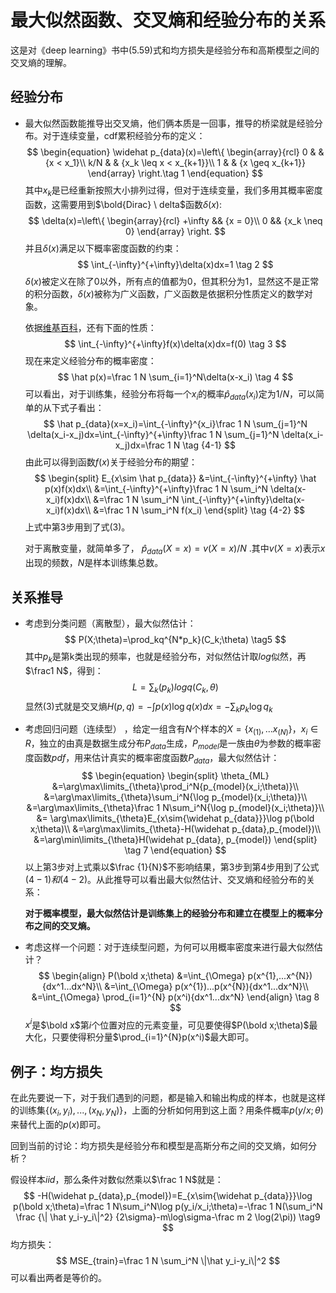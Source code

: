 # 最大似然函数、交叉熵和经验分布的关系

这是对《deep learning》书中(5.59)式和均方损失是经验分布和高斯模型之间的交叉熵的理解。

## 经验分布

* 最大似然函数能推导出交叉熵，他们俩本质是一回事，推导的桥梁就是经验分布。对于连续变量，cdf累积经验分布的定义：
  $$
  \begin{equation}
  \widehat p_{data}(x)=\left\{
  \begin{array}{rcl}
  0 & & {x < x_1}\\
  k/N & & {x_k \leq x < x_{k+1}}\\
  1 & & {x \geq x_{k+1}}
  \end{array} \right.\tag 1
  \end{equation}
  $$
  其中$x_k$是已经重新按照大小排列过得，但对于连续变量，我们多用其概率密度函数，这需要用到$\bold{Dirac} \ delta$函数$\delta(x)$:
  $$
  \delta(x)=\left\{
  \begin{array}{rcl}
  +\infty && {x = 0}\\
  0 && {x_k \neq 0}
  \end{array} \right.
  $$
  并且$\delta(x)$满足以下概率密度函数的约束：
  $$
  \int_{-\infty}^{+\infty}\delta(x)dx=1  \tag 2
  $$
  $\delta(x)$被定义在除了0以外，所有点的值都为0，但其积分为1，显然这不是正常的积分函数，$\delta(x)$被称为广义函数，广义函数是依据积分性质定义的数学对象。

  依据[维基百科](https://en.wikipedia.org/wiki/Dirac_delta_function)，还有下面的性质：
  $$
  \int_{-\infty}^{+\infty}f(x)\delta(x)dx=f(0)  \tag 3
  $$
  现在来定义经验分布的概率密度：
  $$
  \hat p(x)=\frac 1 N \sum_{i=1}^N\delta(x-x_i)  \tag 4
  $$
  可以看出，对于训练集，经验分布将每一个$x_i$的概率$\hat p_{data}(x_i)$定为$1/N$，可以简单的从下式子看出：
  $$
  \hat p_{data}(x=x_i)=\int_{-\infty}^{x_i}\frac 1 N \sum_{j=1}^N \delta(x_i-x_j)dx=\int_{-\infty}^{+\infty}\frac 1 N \sum_{j=1}^N \delta(x_i-x_j)dx=\frac 1 N \tag {4-1}
  $$
  由此可以得到函数$f(x)​$关于经验分布的期望：
  $$
  \begin{split}
  E_{x\sim \hat p_{data}}
  &=\int_{-\infty}^{+\infty} \hat p(x)f(x)dx\\
  &=\int_{-\infty}^{+\infty}\frac 1 N \sum_i^N \delta(x-x_i)f(x)dx\\
  &=\frac 1 N \sum_i^N \int_{-\infty}^{+\infty}\delta(x-x_i)f(x)dx\\
  &=\frac 1 N \sum_i^N f(x_i)
  \end{split} \tag {4-2}
  $$
  上式中第3步用到了式$(3)$。

  对于离散变量，就简单多了， $\hat p_{data}(X=x)=v(X=x)/N$ .其中$v(X=x)$表示$x$出现的频数，$N$是样本训练集总数。

## 关系推导

- 考虑到分类问题（离散型），最大似然估计：
  $$
  P(X;\theta)=\prod_kq^{N*p_k}(C_k;\theta) \tag5
  $$
  其中$p_k​$是第k类出现的频率，也就是经验分布，对似然估计取$log​$似然，再$\frac1 N​$，得到：
  $$
  L=\sum_k(p_k)logq(C_k,\theta) \tag {6}
  $$
  显然$(3)​$式就是交叉熵$H(p,q) = -\int{p(x)}\log{q(x)} dx=-\sum_k{p_k}{\log q_k}​$

* 考虑回归问题（连续型） ，给定一组含有$N​$个样本的$X=\{x_{(1)},...x_{(N)}\}​$，$x_i\in R​$，独立的由真是数据生成分布$P_{data}​$生成，$P_{model}​$是一族由$\theta​$为参数的概率密度函数$pdf​$，用来估计真实的概率密度函数$P_{data}​$，最大似然估计：
  $$
  \begin{equation}
  \begin{split}
  \theta_{ML}
  &=\arg\max\limits_{\theta}\prod_i^N{p_{model}(x_i;\theta)}\\
  &=\arg\max\limits_{\theta}\sum_i^N{\log p_{model}(x_i;\theta)}\\
  &=\arg\max\limits_{\theta}\frac 1 N\sum_i^N{\log p_{model}(x_i;\theta)}\\
  &= \arg\max\limits_{\theta}E_{x\sim{\widehat p_{data}}}\log p(\bold x;\theta)\\
  &=\arg\max\limits_{\theta}-H(\widehat p_{data},p_{model})\\
  &=\arg\min\limits_{\theta}H(\widehat p_{data}, p_{model})
  \end{split} \tag 7
  \end{equation}
  $$
  以上第3步对上式乘以$\frac {1}{N}$不影响结果，第3步到第4步用到了公式$(4-1)和(4-2)$。从此推导可以看出最大似然估计、交叉熵和经验分布的关系：

  **对于概率模型，最大似然估计是训练集上的经验分布和建立在模型上的概率分布之间的交叉熵。**

* 考虑这样一个问题：对于连续型问题，为何可以用概率密度来进行最大似然估计？
  $$
  \begin{align}
  P(\bold x;\theta)
  &=\int_{\Omega} p(x^{1},...x^{N}){dx^1...dx^N}\\
  &=\int_{\Omega} p(x^{1})...p(x^{N}){dx^1...dx^N}\\
  &=\int_{\Omega} \prod_{i=1}^{N} p(x^i){dx^1...dx^N}
  \end{align} \tag 8
  $$
  $x^i​$是$\bold x​$第$i​$个位置对应的元素变量，可见要使得$P(\bold x;\theta)​$最大化，只要使得积分量$\prod_{i=1}^{N}p(x^i)​$最大即可。

 ## 例子：均方损失

在此先要说一下，对于我们遇到的问题，都是输入和输出构成的样本，也就是这样的训练集$\left\{(x_i,y_i),...,(x_N,y_N) \right\}​$，上面的分析如何用到这上面？用条件概率$p(y/x;\theta)​$来替代上面的$p(x)​$即可。

回到当前的讨论：均方损失是经验分布和模型是高斯分布之间的交叉熵，如何分析？

假设样本$iid$，那么条件对数似然乘以$\frac 1 N​$就是：
$$
-H(\widehat p_{data},p_{model})=E_{x\sim{\widehat p_{data}}}\log p(\bold x;\theta)=\frac 1 N\sum_i^N\log p(y_i/x_i;\theta)=-\frac 1 N(\sum_i^N \frac {\| \hat y_i-y_i\|^2} {2\sigma}-m\log\sigma-\frac m 2 \log(2\pi)) \tag9
$$
均方损失：
$$
MSE_{train}=\frac 1 N \sum_i^N \|\hat y_i-y_i\|^2
$$
可以看出两者是等价的。